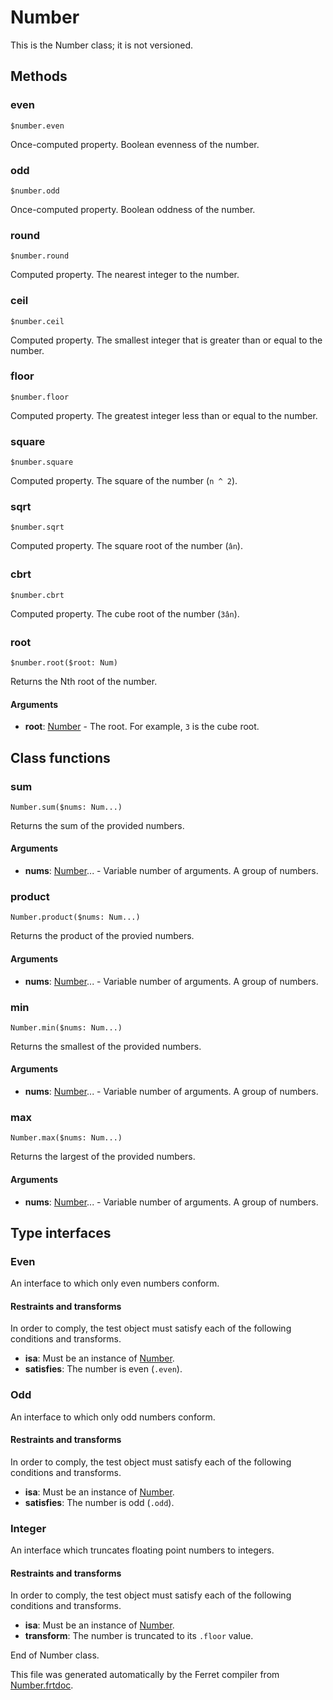 # Number

This is the Number class; it is not versioned.





## Methods

### even

```
$number.even
```

Once-computed property. Boolean evenness of the number.



### odd

```
$number.odd
```

Once-computed property. Boolean oddness of the number.



### round

```
$number.round
```

Computed property. The nearest integer to the number.



### ceil

```
$number.ceil
```

Computed property. The smallest integer that is greater than or equal to the number.



### floor

```
$number.floor
```

Computed property. The greatest integer less than or equal to the number.



### square

```
$number.square
```

Computed property. The square of the number (`n ^ 2`).



### sqrt

```
$number.sqrt
```

Computed property. The square root of the number (`ân`).



### cbrt

```
$number.cbrt
```

Computed property. The cube root of the number (`3ân`).



### root

```
$number.root($root: Num)
```

Returns the Nth root of the number.


#### Arguments

* __root__: [Number](/std/doc/Number.md) - The root. For example, `3` is the cube root.


## Class functions

### sum

```
Number.sum($nums: Num...)
```

Returns the sum of the provided numbers.


#### Arguments

* __nums__: [Number](/std/doc/Number.md)... - Variable number of arguments. A group of numbers.



### product

```
Number.product($nums: Num...)
```

Returns the product of the provied numbers.


#### Arguments

* __nums__: [Number](/std/doc/Number.md)... - Variable number of arguments. A group of numbers.



### min

```
Number.min($nums: Num...)
```

Returns the smallest of the provided numbers.


#### Arguments

* __nums__: [Number](/std/doc/Number.md)... - Variable number of arguments. A group of numbers.



### max

```
Number.max($nums: Num...)
```

Returns the largest of the provided numbers.


#### Arguments

* __nums__: [Number](/std/doc/Number.md)... - Variable number of arguments. A group of numbers.


## Type interfaces

### Even

An interface to which only even numbers conform.


#### Restraints and transforms

In order to comply, the test object must satisfy each of the following conditions and transforms.

* __isa__: Must be an instance of [Number](/std/doc/Number.md).
* __satisfies__: The number is even (`.even`).


### Odd

An interface to which only odd numbers conform.


#### Restraints and transforms

In order to comply, the test object must satisfy each of the following conditions and transforms.

* __isa__: Must be an instance of [Number](/std/doc/Number.md).
* __satisfies__: The number is odd (`.odd`).


### Integer

An interface which truncates floating point numbers to integers.


#### Restraints and transforms

In order to comply, the test object must satisfy each of the following conditions and transforms.

* __isa__: Must be an instance of [Number](/std/doc/Number.md).
* __transform__: The number is truncated to its `.floor` value.


End of Number class.

This file was generated automatically by the Ferret compiler from
[Number.frtdoc](../Number.frtdoc).